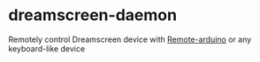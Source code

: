 # dreamscreen-daemon
Remotely control Dreamscreen device with [Remote-arduino](https://github.com/cboyer/remote-arduino) or any keyboard-like device
